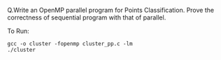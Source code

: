 Q.Write  an  OpenMP  parallel  program  for  Points  Classification.  Prove  the correctness of sequential program with that of parallel.

To Run:
```
gcc -o cluster -fopenmp cluster_pp.c -lm 
./cluster
```
